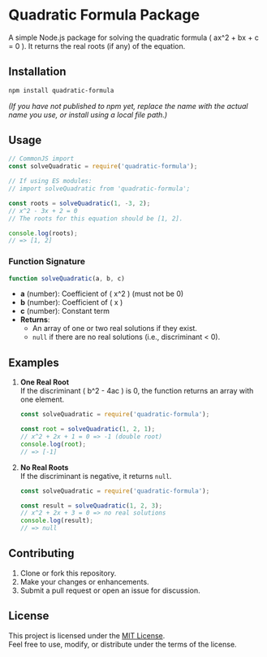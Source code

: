 # Quadratic Formula Package

A simple Node.js package for solving the quadratic formula \( ax^2 + bx + c = 0 \). It returns the real roots (if any) of the equation.

## Installation

```bash
npm install quadratic-formula
```

*(If you have not published to npm yet, replace the name with the actual name you use, or install using a local file path.)*

## Usage

```js
// CommonJS import
const solveQuadratic = require('quadratic-formula');

// If using ES modules:
// import solveQuadratic from 'quadratic-formula';

const roots = solveQuadratic(1, -3, 2);
// x^2 - 3x + 2 = 0
// The roots for this equation should be [1, 2].

console.log(roots);
// => [1, 2]
```

### Function Signature

```js
function solveQuadratic(a, b, c) 
```

- **a** (number): Coefficient of \( x^2 \) (must not be 0)
- **b** (number): Coefficient of \( x \)
- **c** (number): Constant term
- **Returns**: 
  - An array of one or two real solutions if they exist.
  - `null` if there are no real solutions (i.e., discriminant < 0).

## Examples

1. **One Real Root**  
   If the discriminant \( b^2 - 4ac \) is 0, the function returns an array with one element.
   ```js
   const solveQuadratic = require('quadratic-formula');

   const root = solveQuadratic(1, 2, 1); 
   // x^2 + 2x + 1 = 0 => -1 (double root)
   console.log(root); 
   // => [-1]
   ```

2. **No Real Roots**  
   If the discriminant is negative, it returns `null`.
   ```js
   const solveQuadratic = require('quadratic-formula');

   const result = solveQuadratic(1, 2, 3); 
   // x^2 + 2x + 3 = 0 => no real solutions
   console.log(result); 
   // => null
   ```

## Contributing

1. Clone or fork this repository.
2. Make your changes or enhancements.
3. Submit a pull request or open an issue for discussion.

## License

This project is licensed under the [MIT License](LICENSE).  
Feel free to use, modify, or distribute under the terms of the license.
